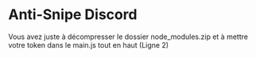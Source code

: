 # Anti-Snipe Discord
Vous avez juste à décompresser le dossier node_modules.zip et à mettre votre token dans le main.js tout en haut (Ligne 2)
